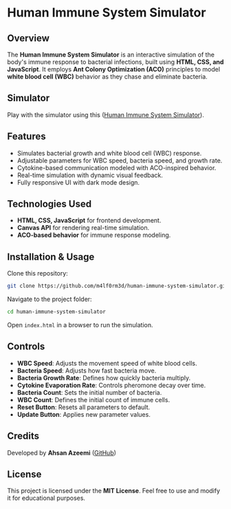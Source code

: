 # Human Immune System Simulator

## Overview

The **Human Immune System Simulator** is an interactive simulation of the body's immune response to bacterial infections, built using **HTML, CSS, and JavaScript**. It employs **Ant Colony Optimization (ACO)** principles to model **white blood cell (WBC)** behavior as they chase and eliminate bacteria.

## Simulator

Play with the simulator using this ([Human Immune System Simulator](https://m4lf0rm3d.github.io/immune-system-simulator/)).

## Features

- Simulates bacterial growth and white blood cell (WBC) response.
- Adjustable parameters for WBC speed, bacteria speed, and growth rate.
- Cytokine-based communication modeled with ACO-inspired behavior.
- Real-time simulation with dynamic visual feedback.
- Fully responsive UI with dark mode design.

## Technologies Used

- **HTML, CSS, JavaScript** for frontend development.
- **Canvas API** for rendering real-time simulation.
- **ACO-based behavior** for immune response modeling.

## Installation & Usage

Clone this repository:

```sh
git clone https://github.com/m4lf0rm3d/human-immune-system-simulator.git
```

Navigate to the project folder:

```sh
cd human-immune-system-simulator
```

Open `index.html` in a browser to run the simulation.

## Controls

- **WBC Speed**: Adjusts the movement speed of white blood cells.
- **Bacteria Speed**: Adjusts how fast bacteria move.
- **Bacteria Growth Rate**: Defines how quickly bacteria multiply.
- **Cytokine Evaporation Rate**: Controls pheromone decay over time.
- **Bacteria Count**: Sets the initial number of bacteria.
- **WBC Count**: Defines the initial count of immune cells.
- **Reset Button**: Resets all parameters to default.
- **Update Button**: Applies new parameter values.

## Credits

Developed by **Ahsan Azeemi** ([GitHub](https://github.com/m4lf0rm3d))

## License

This project is licensed under the **MIT License**. Feel free to use and modify it for educational purposes.
